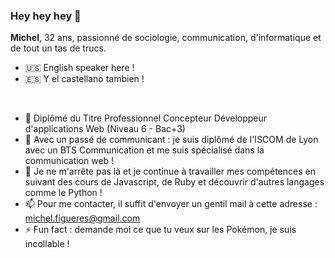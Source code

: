 ### Hey hey hey 👋

<strong>Michel</strong>, 32 ans, passionné de sociologie, communication, d'informatique et de tout un tas de trucs.

- 🇺🇸 English speaker here !
- 🇪🇸 Y el castellano tambien !
</br>

- 🔭 Diplômé du Titre Professionnel Concepteur Développeur d'applications Web (Niveau 6 - Bac+3)
- 🌱 Avec un passé de communicant : je suis diplômé de l'ISCOM de Lyon avec un BTS Communication et me suis spécialisé dans la communication web !
- 🤔 Je ne m'arrête pas là et je continue à travailler mes compétences en suivant des cours de Javascript, de Ruby et découvrir d'autres langages comme le Python !
- 📫 Pour me contacter, il suffit d'envoyer un gentil mail à cette adresse : michel.figueres@gmail.com
- ⚡ Fun fact : demande moi ce que tu veux sur les Pokémon, je suis incollable !
